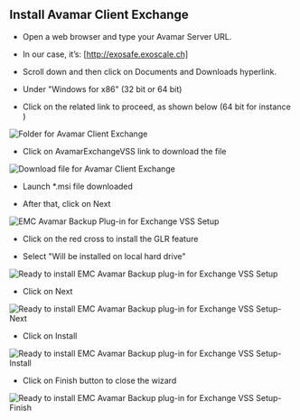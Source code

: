 ## Install Avamar Client Exchange


* Open a web browser and type your Avamar Server URL.

* In our case, it’s: [http://exosafe.exoscale.ch]

* Scroll down and then click on Documents and Downloads hyperlink.

* Under "Windows for x86" (32 bit or 64 bit)

* Click on the related link to proceed, as shown below (64 bit for instance )

![Folder for Avamar Client Exchange](/static/images/kb/InstallExchangeClient1.png)


* Click on AvamarExchangeVSS link to download the file

![Download file for Avamar Client Exchange](/static/images/kb/InstallExchangeClient2.png)


* Launch *.msi file downloaded

* After that, click on Next 

![EMC Avamar Backup Plug-in for Exchange VSS Setup](/static/images/kb/InstallExchangeClient3.png)


* Click on the red cross to install the GLR feature

* Select "Will be installed on local hard drive"

![Ready to install EMC Avamar Backup plug-in for Exchange VSS Setup](/static/images/kb/InstallExchangeClient4.png)


* Click on Next 

![Ready to install EMC Avamar Backup plug-in for Exchange VSS Setup-Next](/static/images/kb/InstallExchangeClient5.png)


* Click on Install 

![Ready to install EMC Avamar Backup plug-in for Exchange VSS Setup-Install](/static/images/kb/InstallExchangeClient6.png)


* Click on Finish button to close the wizard

![Ready to install EMC Avamar Backup plug-in for Exchange VSS Setup-Finish](/static/images/kb/InstallExchangeClient7.png)


[http://exosafe.exoscale.ch]: http://exosafe.exoscale.ch
